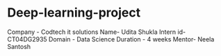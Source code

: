 # Deep-learning-project

Company - Codtech it solutions 
Name- Udita Shukla 
Intern id- CT04DG2935
Domain - Data Science
Duration - 4 weeks 
Mentor- Neela Santosh

